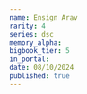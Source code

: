 ```yaml
---
name: Ensign Arav
rarity: 4
series: dsc
memory_alpha:
bigbook_tier: 5
in_portal:
date: 08/10/2024
published: true
---
```



